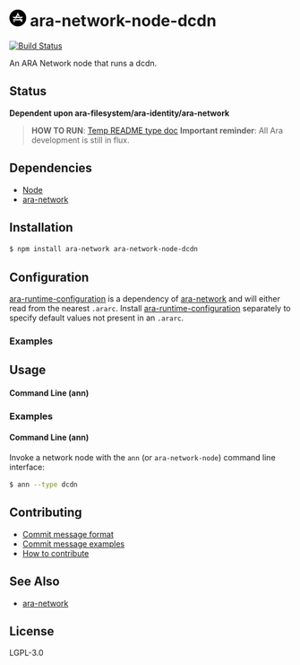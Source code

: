 <img src="https://github.com/AraBlocks/ara-module-template/blob/master/ara.png" width="30" height="30" /> ara-network-node-dcdn
====================

[![Build Status](https://travis-ci.com/AraBlocks/ara-network-node-dcdn.svg?token=r6p7pesHZ9MRJsVsrYFe&branch=master)](https://travis-ci.com/AraBlocks/ara-network-node-dcdn)

An ARA Network node that runs a dcdn.

## Status
**Dependent upon ara-filesystem/ara-identity/ara-network**

>**HOW TO RUN**: [Temp README type doc](https://docs.google.com/document/d/1yC2T3NRUN2PcxWxm-wjYzipyaVmmuYV8OwdPN1CErKs)
> **Important reminder**: All Ara development is still in flux.

## Dependencies
- [Node](https://nodejs.org/en/download/)
- [ara-network][ara-network]

## Installation
```sh
$ npm install ara-network ara-network-node-dcdn
```

## Configuration
[ara-runtime-configuration][ara-runtime-configuration] is a dependency of [ara-network][ara-network] and will either read from the nearest `.ararc`.  Install [ara-runtime-configuration][ara-runtime-configuration] separately to specify default values not present in an `.ararc`.

### Examples


## Usage


#### Command Line (ann)


### Examples
#### Command Line (ann)
Invoke a network node with the `ann` (or `ara-network-node`) command line interface:
```sh
$ ann --type dcdn
```

## Contributing
- [Commit message format](/.github/COMMIT_FORMAT.md)
- [Commit message examples](/.github/COMMIT_FORMAT_EXAMPLES.md)
- [How to contribute](/.github/CONTRIBUTING.md)

## See Also
- [ara-network](https://github.com/arablocks/ara-network)

## License
LGPL-3.0

[ara-network]: https://github.com/arablocks/ara-network
[ara-runtime-configuration]: https://github.com/arablocks/ara-runtime-configuration

